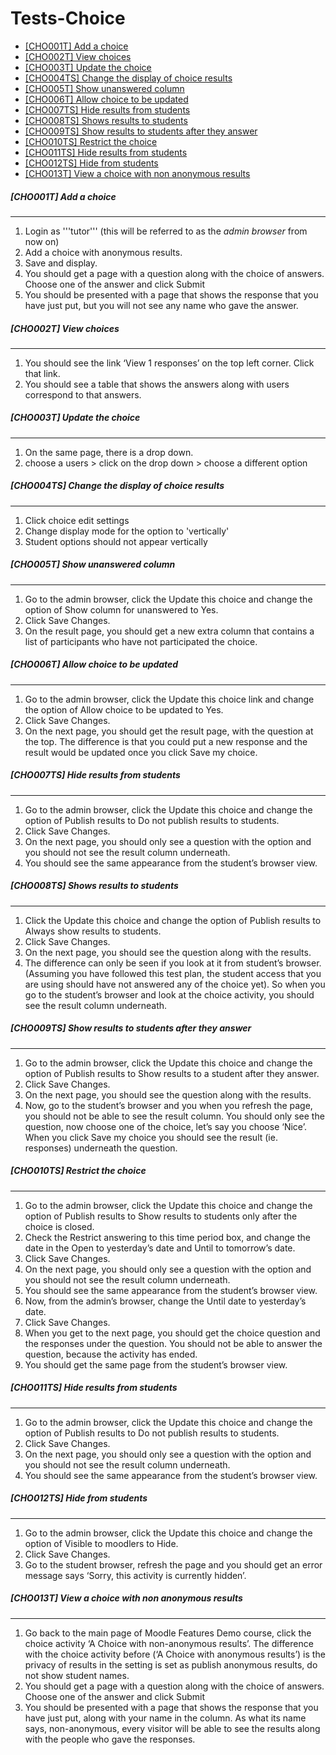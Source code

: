 # Tests-Choice

-   [\[CHO001T\] Add a choice](#TestsChoice-%5BCHO001T%5DAddachoice)
-   [\[CHO002T\] View choices](#TestsChoice-%5BCHO002T%5DViewchoices)
-   [\[CHO003T\] Update the choice](#TestsChoice-%5BCHO003T%5DUpdatethechoice)
-   [\[CHO004TS\] Change the display of choice results](#TestsChoice-%5BCHO004TS%5DChangethedisplayofchoiceresults)
-   [\[CHO005T\] Show unanswered column](#TestsChoice-%5BCHO005T%5DShowunansweredcolumn)
-   [\[CHO006T\] Allow choice to be updated](#TestsChoice-%5BCHO006T%5DAllowchoicetobeupdated)
-   [\[CHO007TS\] Hide results from students](#TestsChoice-%5BCHO007TS%5DHideresultsfromstudents)
-   [\[CHO008TS\] Shows results to students](#TestsChoice-%5BCHO008TS%5DShowsresultstostudents)
-   [\[CHO009TS\] Show results to students after they answer](#TestsChoice-%5BCHO009TS%5DShowresultstostudentsaftertheyanswer)
-   [\[CHO010TS\] Restrict the choice](#TestsChoice-%5BCHO010TS%5DRestrictthechoice)
-   [\[CHO011TS\] Hide results from students](#TestsChoice-%5BCHO011TS%5DHideresultsfromstudents)
-   [\[CHO012TS\] Hide from students](#TestsChoice-%5BCHO012TS%5DHidefromstudents)
-   [\[CHO013T\] View a choice with non anonymous results](#TestsChoice-%5BCHO013T%5DViewachoicewithnonanonymousresults)

##### \[CHO001T\] Add a choice

------------------------------------------------------------------------

1.  Login as '''tutor''' (this will be referred to as the *admin browser* from now on)
2.  Add a choice with anonymous results.
3.  Save and display.
4.  You should get a page with a question along with the choice of answers. Choose one of the answer and click Submit
5.  You should be presented with a page that shows the response that you have just put, but you will not see any name who gave the answer.

##### \[CHO002T\] View choices

------------------------------------------------------------------------

1.  You should see the link ‘View 1 responses’ on the top left corner. Click that link.
2.  You should see a table that shows the answers along with users correspond to that answers.

##### \[CHO003T\] Update the choice

------------------------------------------------------------------------

1.  On the same page, there is a drop down.
2.  choose a users &gt; click on the drop down &gt; choose a different option

##### \[CHO004TS\] Change the display of choice results

------------------------------------------------------------------------

1.  Click choice edit settings
2.  Change display mode for the option to 'vertically'
3.  Student options should not appear vertically

##### \[CHO005T\] Show unanswered column 

------------------------------------------------------------------------

1.  Go to the admin browser, click the Update this choice and change the option of Show column for unanswered to Yes.
2.  Click Save Changes.
3.  On the result page, you should get a new extra column that contains a list of participants who have not participated the choice.

##### \[CHO006T\] Allow choice to be updated

------------------------------------------------------------------------

1.  Go to the admin browser, click the Update this choice link and change the option of Allow choice to be updated to Yes.
2.  Click Save Changes.
3.  On the next page, you should get the result page, with the question at the top. The difference is that you could put a new response and the result would be updated once you click Save my choice.

##### \[CHO007TS\] Hide results from students

------------------------------------------------------------------------

1.  Go to the admin browser, click the Update this choice and change the option of Publish results to Do not publish results to students.
2.  Click Save Changes.
3.  On the next page, you should only see a question with the option and you should not see the result column underneath.
4.  You should see the same appearance from the student’s browser view.

##### \[CHO008TS\] Shows results to students

------------------------------------------------------------------------

1.  Click the Update this choice and change the option of Publish results to Always show results to students.
2.  Click Save Changes.
3.  On the next page, you should see the question along with the results.
4.  The difference can only be seen if you look at it from student’s browser. (Assuming you have followed this test plan, the student access that you are using should have not answered any of the choice yet). So when you go to the student’s browser and look at the choice activity, you should see the result column underneath.

##### \[CHO009TS\] Show results to students after they answer

------------------------------------------------------------------------

1.  Go to the admin browser, click the Update this choice and change the option of Publish results to Show results to a student after they answer.
2.  Click Save Changes.
3.  On the next page, you should see the question along with the results.
4.  Now, go to the student’s browser and you when you refresh the page, you should not be able to see the result column. You should only see the question, now choose one of the choice, let’s say you choose ‘Nice’. When you click Save my choice you should see the result (ie. responses) underneath the question.

##### \[CHO010TS\] Restrict the choice

------------------------------------------------------------------------

1.  Go to the admin browser, click the Update this choice and change the option of Publish results to Show results to students only after the choice is closed.
2.  Check the Restrict answering to this time period box, and change the date in the Open to yesterday’s date and Until to tomorrow’s date.
3.  Click Save Changes.
4.  On the next page, you should only see a question with the option and you should not see the result column underneath.
5.  You should see the same appearance from the student’s browser view.
6.  Now, from the admin’s browser, change the Until date to yesterday’s date.
7.  Click Save Changes.
8.  When you get to the next page, you should get the choice question and the responses under the question. You should not be able to answer the question, because the activity has ended.
9.  You should get the same page from the student’s browser view.

##### \[CHO011TS\] Hide results from students

------------------------------------------------------------------------

1.  Go to the admin browser, click the Update this choice and change the option of Publish results to Do not publish results to students.
2.  Click Save Changes.
3.  On the next page, you should only see a question with the option and you should not see the result column underneath.
4.  You should see the same appearance from the student’s browser view.

##### \[CHO012TS\] Hide from students

------------------------------------------------------------------------

1.  Go to the admin browser, click the Update this choice and change the option of Visible to moodlers to Hide.
2.  Click Save Changes.
3.  Go to the student browser, refresh the page and you should get an error message says ‘Sorry, this activity is currently hidden’.

##### \[CHO013T\] View a choice with non anonymous results

------------------------------------------------------------------------

1.  Go back to the main page of Moodle Features Demo course, click the choice activity ‘A Choice with non-anonymous results’. The difference with the choice activity before (‘A Choice with anonymous results’) is the privacy of results in the setting is set as publish anonymous results, do not show student names.
2.  You should get a page with a question along with the choice of answers. Choose one of the answer and click Submit
3.  You should be presented with a page that shows the response that you have just put, along with your name in the column. As what its name says, non-anonymous, every visitor will be able to see the results along with the people who gave the responses.

